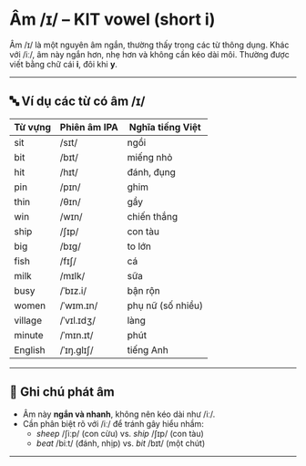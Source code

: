 # Âm /ɪ/ – KIT vowel (short i)

Âm /ɪ/ là một nguyên âm ngắn, thường thấy trong các từ thông dụng. Khác với /iː/, âm này ngắn hơn, nhẹ hơn và không cần kéo dài môi. Thường được viết bằng chữ cái **i**, đôi khi **y**.

---

## 🔤 Ví dụ các từ có âm /ɪ/

| Từ vựng  | Phiên âm IPA  | Nghĩa tiếng Việt         |
|----------|----------------|--------------------------|
| sit      | /sɪt/          | ngồi                     |
| bit      | /bɪt/          | miếng nhỏ                |
| hit      | /hɪt/          | đánh, đụng               |
| pin      | /pɪn/          | ghim                     |
| thin     | /θɪn/          | gầy                      |
| win      | /wɪn/          | chiến thắng              |
| ship     | /ʃɪp/          | con tàu                  |
| big      | /bɪɡ/          | to lớn                   |
| fish     | /fɪʃ/          | cá                       |
| milk     | /mɪlk/         | sữa                      |
| busy     | /ˈbɪz.i/       | bận rộn                  |
| women    | /ˈwɪm.ɪn/      | phụ nữ (số nhiều)        |
| village  | /ˈvɪl.ɪdʒ/     | làng                     |
| minute   | /ˈmɪn.ɪt/      | phút                     |
| English  | /ˈɪŋ.ɡlɪʃ/     | tiếng Anh                |

---

## 📌 Ghi chú phát âm
- Âm này **ngắn và nhanh**, không nên kéo dài như /iː/.
- Cần phân biệt rõ với /iː/ để tránh gây hiểu nhầm:  
  - *sheep* /ʃiːp/ (con cừu) vs. *ship* /ʃɪp/ (con tàu)  
  - *beat* /biːt/ (đánh, nhịp) vs. *bit* /bɪt/ (một chút)

---
